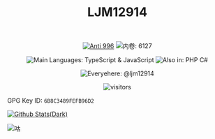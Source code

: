 <h1 align="center">LJM12914</h1>
<br />
<div align="center">

[![Anti 996](https://img.shields.io/badge/Anti-996-red.svg)](https://996.icu/)
![内卷: 6127](https://img.shields.io/badge/内卷-6127-yellow.svg)
  
![Main Languages: TypeScript & JavaScript](https://img.shields.io/badge/Main%20Language-TypeScript%20&%20JavaScript-blue.svg)
![Also in: PHP C#](https://img.shields.io/badge/Also%20in-PHP%20C%23-green.svg)

![Everyehere: @ljm12914](https://img.shields.io/badge/Everywhere%20@ljm12914-blue?style=flat-square)
  
![visitors](https://views.whatilearened.today/views/github/ljm12914/views.svg)
</div>

GPG Key ID: `6B8C3489FEFB96D2`

[![Github Stats(Dark)](https://github-readme-stats.vercel.app/api?username=ljm12914&include_all_commits=true&count_private=true&show_icons=true&theme=dark&hide=contribs#gh-dark-mode-only)](https://github.com/ljm12914)
<!--[![Github Stats(Light)](https://github-readme-stats.vercel.app/api?username=ljm12914&include_all_commits=true&count_private=true&show_icons=true&hide=contribs#gh-light-mode-only)](https://github.com/ljm12914)-->



![咕](https://user-images.githubusercontent.com/29831474/229271425-c9d05a68-6fc7-47eb-ad34-18d22bb04c4b.jpg)
